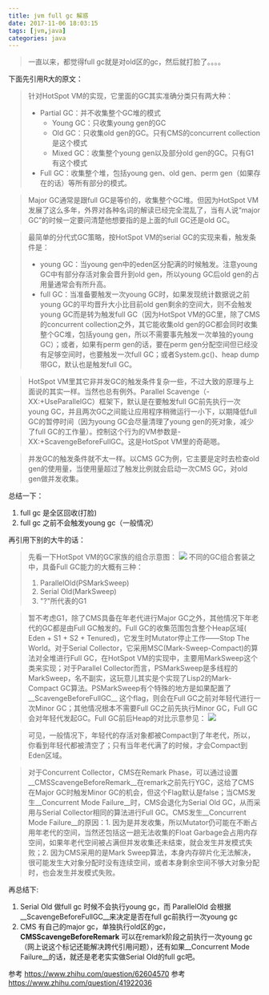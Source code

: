 ```yaml
---
title: jvm full gc 解惑
date: 2017-11-06 18:03:15
tags: [jvm,java]
categories: java
---
```

> 一直以来，都觉得full gc就是对old区的gc，然后就打脸了。。。。

下面先引用R大的原文：
>针对HotSpot VM的实现，它里面的GC其实准确分类只有两大种：
>* Partial GC：并不收集整个GC堆的模式
>    * Young GC：只收集young gen的GC
>    * Old GC：只收集old gen的GC。只有CMS的concurrent collection是这个模式
>    * Mixed GC：收集整个young gen以及部分old gen的GC。只有G1有这个模式
>* Full GC：收集整个堆，包括young gen、old gen、perm gen（如果存在的话）等所有部分的模式。

<!-- more -->
>Major GC通常是跟full GC是等价的，收集整个GC堆。但因为HotSpot VM发展了这么多年，外界对各种名词的解读已经完全混乱了，当有人说“major GC”的时候一定要问清楚他想要指的是上面的full GC还是old GC。

>最简单的分代式GC策略，按HotSpot VM的serial GC的实现来看，触发条件是：
>* young GC：当young gen中的eden区分配满的时候触发。注意young GC中有部分存活对象会晋升到old gen，所以young GC后old gen的占用量通常会有所升高。
>* full GC：当准备要触发一次young GC时，如果发现统计数据说之前young GC的平均晋升大小比目前old gen剩余的空间大，则不会触发young GC而是转为触发full GC（因为HotSpot VM的GC里，除了CMS的concurrent collection之外，其它能收集old gen的GC都会同时收集整个GC堆，包括young gen，所以不需要事先触发一次单独的young GC）；或者，如果有perm gen的话，要在perm gen分配空间但已经没有足够空间时，也要触发一次full GC；或者System.gc()、heap dump带GC，默认也是触发full GC。

>HotSpot VM里其它非并发GC的触发条件复杂一些，不过大致的原理与上面说的其实一样。当然也总有例外。Parallel Scavenge（-XX:+UseParallelGC）框架下，默认是在要触发full GC前先执行一次young GC，并且两次GC之间能让应用程序稍微运行一小下，以期降低full GC的暂停时间（因为young GC会尽量清理了young gen的死对象，减少了full GC的工作量）。控制这个行为的VM参数是-XX:+ScavengeBeforeFullGC。这是HotSpot VM里的奇葩嗯。

>并发GC的触发条件就不太一样。以CMS GC为例，它主要是定时去检查old gen的使用量，当使用量超过了触发比例就会启动一次CMS GC，对old gen做并发收集。

总结一下：
1. full gc 是全区回收(打脸)
2. full gc 之前不会触发young gc（一般情况）

再引用下别的大牛的话：
>先看一下HotSpot VM的GC家族的组合示意图：
>[![](https://pic4.zhimg.com/50/v2-52f461fc5f5b2a8d3c35efe488cd6d9f_hd.jpg)](https://pic4.zhimg.com/50/v2-52f461fc5f5b2a8d3c35efe488cd6d9f_hd.jpg)
>不同的GC组合套装之中，具备Full GC能力的大概有三种：
>1. ParallelOld(PSMarkSweep)
>2. Serial Old(MarkSweep)
>3. "?"所代表的G1

>暂不考虑G1，除了CMS具备在年老代进行Major GC之外，其他情况下年老代的GC都是由Full GC触发的。Full GC的收集范围包含整个Heap区域( Eden + S1 + S2 + Tenured)，它发生时Mutator停止工作——Stop The World。对于Serial Collector，它采用MSC(Mark-Sweep-Compact)的算法对全堆进行Full GC，在HotSpot VM的实现中，主要用MarkSweep这个类来实现；对于Parallel Collector而言，PSMarkSweep是多线程的MarkSweep，名不副实，这玩意儿其实是个实现了Lisp2的Mark-Compact GC算法。PSMarkSweep有个特殊的地方是如果配置了__ScavengeBeforeFullGC__ 这个flag，则会在Full GC之前对年轻代进行一次Minor GC；其他情况根本不需要Full GC之前先执行Minor GC，Full GC会对年轻代发起GC。Full GC前后Heap的对比示意参见：
>[![](https://pic3.zhimg.com/50/v2-4405aecc32023c52295d6b1ef629671a_hd.jpg)](https://pic3.zhimg.com/50/v2-4405aecc32023c52295d6b1ef629671a_hd.jpg)

>可见，一般情况下，年轻代的存活对象都被Compact到了年老代，所以，你看到年轻代都被清空了；只有当年老代满了的时候，才会Compact到Eden区域。

>对于Concurrent Collector，CMS在Remark Phase，可以通过设置__CMSScavengeBeforeRemark__在remark之前先行YGC，这给了CMS在Major GC时触发Minor GC的机会，但这个Flag默认是false；当CMS发生__Concurrent Mode Failure__时，CMS会退化为Serial Old GC，从而采用与Serial Collector相同的算法进行Full GC。CMS发生__Concurrent Mode Failure__的原因：1. 因为是并发收集，所以Mutator仍可能在不断占用年老代的空间，当然还包括这一趟无法收集的Float Garbage会占用内存空间，如果年老代空间被占满但并发收集还未结束，就会发生并发模式失败；2. 因为CMS采用的是Mark Sweep算法，本身内存碎片化无法解决，很可能发生大对象分配时没有连续空间，或者本身剩余空间不够大对象分配时，也会发生并发模式失败。


再总结下:
1. Serial Old 做full gc 时候不会执行young gc，而 ParallelOld 会根据__ScavengeBeforeFullGC__来决定是否在full gc前执行一次young gc
2. CMS 有自己的major gc，单独执行old区的gc，__CMSScavengeBeforeRemark__ 可以在remark阶段之前执行一次young gc（网上说这个标记还能解决跨代引用问题），还有如果__Concurrent Mode Failure__的话，就还是老老实实做Serial Old的full gc吧。

参考 https://www.zhihu.com/question/62604570
参考 https://www.zhihu.com/question/41922036

